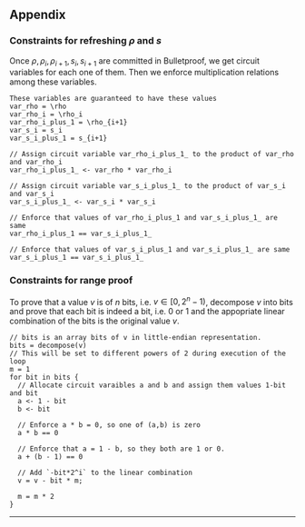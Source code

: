 ## Appendix

### Constraints for refreshing $\rho$ and $s$
Once $\rho, \rho_i, \rho_{i+1}, s_i, s_{i+1}$ are committed in Bulletproof, we get circuit variables for each one of them. Then we enforce multiplication relations among these variables.
```
These variables are guaranteed to have these values
var_rho = \rho
var_rho_i = \rho_i
var_rho_i_plus_1 = \rho_{i+1}
var_s_i = s_i
var_s_i_plus_1 = s_{i+1}

// Assign circuit variable var_rho_i_plus_1_ to the product of var_rho and var_rho_i
var_rho_i_plus_1_ <- var_rho * var_rho_i

// Assign circuit variable var_s_i_plus_1_ to the product of var_s_i and var_s_i
var_s_i_plus_1_ <- var_s_i * var_s_i

// Enforce that values of var_rho_i_plus_1 and var_s_i_plus_1_ are same
var_rho_i_plus_1 == var_s_i_plus_1_

// Enforce that values of var_s_i_plus_1 and var_s_i_plus_1_ are same
var_s_i_plus_1 == var_s_i_plus_1_
```


### Constraints for range proof
To prove that a value $v$ is of $n$ bits, i.e. $v \in [0, 2^n-1)$, decompose $v$ into bits and prove that each bit is indeed a bit, i.e. 0 or 1 and the appopriate linear combination of the bits is the original value $v$.
```
// bits is an array bits of v in little-endian representation.
bits = decompose(v)
// This will be set to different powers of 2 during execution of the loop
m = 1
for bit in bits {
  // Allocate circuit varaibles a and b and assign them values 1-bit and bit
  a <- 1 - bit
  b <- bit
  
  // Enforce a * b = 0, so one of (a,b) is zero
  a * b == 0
  
  // Enforce that a = 1 - b, so they both are 1 or 0.
  a + (b - 1) == 0
  
  // Add `-bit*2^i` to the linear combination
  v = v - bit * m;
  
  m = m * 2
}
```

------------------------

[1]: https://eprint.iacr.org/2024/1647
[2]: https://iacr.org/archive/asiacrypt2004/33290273/33290273.pdf